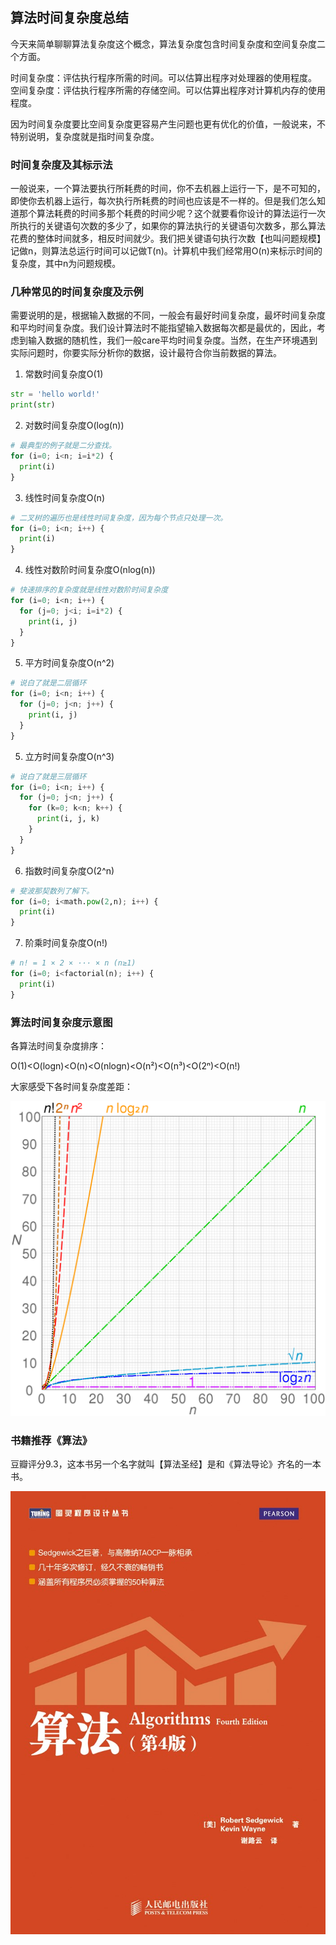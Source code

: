 ## 算法时间复杂度总结
今天来简单聊聊算法复杂度这个概念，算法复杂度包含时间复杂度和空间复杂度二个方面。

时间复杂度：评估执行程序所需的时间。可以估算出程序对处理器的使用程度。
空间复杂度：评估执行程序所需的存储空间。可以估算出程序对计算机内存的使用程度。

因为时间复杂度要比空间复杂度更容易产生问题也更有优化的价值，一般说来，不特别说明，复杂度就是指时间复杂度。

### 时间复杂度及其标示法
一般说来，一个算法要执行所耗费的时间，你不去机器上运行一下，是不可知的，即使你去机器上运行，每次执行所耗费的时间也应该是不一样的。但是我们怎么知道那个算法耗费的时间多那个耗费的时间少呢？这个就要看你设计的算法运行一次所执行的关键语句次数的多少了，如果你的算法执行的关键语句次数多，那么算法花费的整体时间就多，相反时间就少。我们把关键语句执行次数【也叫问题规模】记做n，则算法总运行时间可以记做T(n)。计算机中我们经常用O(n)来标示时间的复杂度，其中n为问题规模。

### 几种常见的时间复杂度及示例
需要说明的是，根据输入数据的不同，一般会有最好时间复杂度，最坏时间复杂度和平均时间复杂度。我们设计算法时不能指望输入数据每次都是最优的，因此，考虑到输入数据的随机性，我们一般care平均时间复杂度。当然，在生产环境遇到实际问题时，你要实际分析你的数据，设计最符合你当前数据的算法。

1. 常数时间复杂度O(1)
```python
str = 'hello world!'
print(str)
```

2. 对数时间复杂度O(log(n))
```python
# 最典型的例子就是二分查找。
for (i=0; i<n; i=i*2) {
  print(i)
}
```

3. 线性时间复杂度O(n)
```python
# 二叉树的遍历也是线性时间复杂度，因为每个节点只处理一次。
for (i=0; i<n; i++) {
  print(i)
}
```

4. 线性对数阶时间复杂度O(nlog(n))
```python
# 快速排序的复杂度就是线性对数阶时间复杂度
for (i=0; i<n; i++) {
  for (j=0; j<i; i=i*2) {
    print(i, j)
  }
}
```

5. 平方时间复杂度O(n^2)
```python
# 说白了就是二层循环
for (i=0; i<n; i++) {
  for (j=0; j<n; j++) {
    print(i, j)
  }
}
```

5. 立方时间复杂度O(n^3)
```python
# 说白了就是三层循环
for (i=0; i<n; i++) {
  for (j=0; j<n; j++) {
    for (k=0; k<n; k++) {
      print(i, j, k)
    }
  }
}
```

6. 指数时间复杂度O(2^n)
```python
# 斐波那契数列了解下。
for (i=0; i<math.pow(2,n); i++) {
  print(i)
}
```

7. 阶乘时间复杂度O(n!)
```python
# n! = 1 × 2 × ··· × n (n≥1)
for (i=0; i<factorial(n); i++) {
  print(i)
}
```

### 算法时间复杂度示意图
各算法时间复杂度排序：

O(1)<O(logn)<O(n)<O(nlogn)<O(n²)<O(n³)<O(2ⁿ)<O(n!)

大家感受下各时间复杂度差距：

![算法时间复杂度示意图](imgs/01.png)

### 书籍推荐《算法》
豆瓣评分9.3，这本书另一个名字就叫【算法圣经】是和《算法导论》齐名的一本书。

![《算法》](imgs/02.jpg)